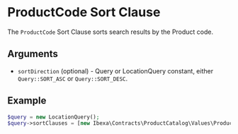 # ProductCode Sort Clause

The `ProductCode` Sort Clause sorts search results by the Product code.

## Arguments

- `sortDirection` (optional) - Query or LocationQuery constant, either `Query::SORT_ASC` or `Query::SORT_DESC`.

## Example

``` php
$query = new LocationQuery();
$query->sortClauses = [new Ibexa\Contracts\ProductCatalog\Values\Product\Query\SortClause\ProductCode()];
```

